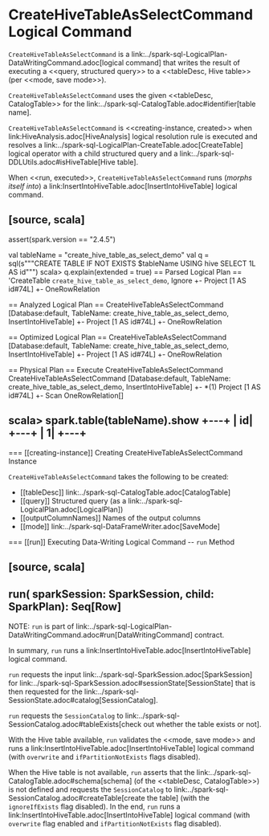 # CreateHiveTableAsSelectCommand Logical Command

`CreateHiveTableAsSelectCommand` is a link:../spark-sql-LogicalPlan-DataWritingCommand.adoc[logical command] that writes the result of executing a <<query, structured query>> to a <<tableDesc, Hive table>> (per <<mode, save mode>>).

`CreateHiveTableAsSelectCommand` uses the given <<tableDesc, CatalogTable>> for the link:../spark-sql-CatalogTable.adoc#identifier[table name].

`CreateHiveTableAsSelectCommand` is <<creating-instance, created>> when link:HiveAnalysis.adoc[HiveAnalysis] logical resolution rule is executed and resolves a link:../spark-sql-LogicalPlan-CreateTable.adoc[CreateTable] logical operator with a child structured query and a link:../spark-sql-DDLUtils.adoc#isHiveTable[Hive table].

When <<run, executed>>, `CreateHiveTableAsSelectCommand` runs (_morphs itself into_) a link:InsertIntoHiveTable.adoc[InsertIntoHiveTable] logical command.

[source, scala]
----
assert(spark.version == "2.4.5")

val tableName = "create_hive_table_as_select_demo"
val q = sql(s"""CREATE TABLE IF NOT EXISTS $tableName USING hive SELECT 1L AS id""")
scala> q.explain(extended = true)
== Parsed Logical Plan ==
'CreateTable `create_hive_table_as_select_demo`, Ignore
+- Project [1 AS id#74L]
   +- OneRowRelation

== Analyzed Logical Plan ==
CreateHiveTableAsSelectCommand [Database:default, TableName: create_hive_table_as_select_demo, InsertIntoHiveTable]
+- Project [1 AS id#74L]
   +- OneRowRelation

== Optimized Logical Plan ==
CreateHiveTableAsSelectCommand [Database:default, TableName: create_hive_table_as_select_demo, InsertIntoHiveTable]
+- Project [1 AS id#74L]
   +- OneRowRelation

== Physical Plan ==
Execute CreateHiveTableAsSelectCommand CreateHiveTableAsSelectCommand [Database:default, TableName: create_hive_table_as_select_demo, InsertIntoHiveTable]
+- *(1) Project [1 AS id#74L]
   +- Scan OneRowRelation[]

scala> spark.table(tableName).show
+---+
| id|
+---+
|  1|
+---+
----

=== [[creating-instance]] Creating CreateHiveTableAsSelectCommand Instance

`CreateHiveTableAsSelectCommand` takes the following to be created:

* [[tableDesc]] link:../spark-sql-CatalogTable.adoc[CatalogTable]
* [[query]] Structured query (as a link:../spark-sql-LogicalPlan.adoc[LogicalPlan])
* [[outputColumnNames]] Names of the output columns
* [[mode]] link:../spark-sql-DataFrameWriter.adoc[SaveMode]

=== [[run]] Executing Data-Writing Logical Command -- `run` Method

[source, scala]
----
run(
  sparkSession: SparkSession,
  child: SparkPlan): Seq[Row]
----

NOTE: `run` is part of link:../spark-sql-LogicalPlan-DataWritingCommand.adoc#run[DataWritingCommand] contract.

In summary, `run` runs a link:InsertIntoHiveTable.adoc[InsertIntoHiveTable] logical command.

`run` requests the input link:../spark-sql-SparkSession.adoc[SparkSession] for link:../spark-sql-SparkSession.adoc#sessionState[SessionState] that is then requested for the link:../spark-sql-SessionState.adoc#catalog[SessionCatalog].

`run` requests the `SessionCatalog` to link:../spark-sql-SessionCatalog.adoc#tableExists[check out whether the table exists or not].

With the Hive table available, `run` validates the <<mode, save mode>> and runs a link:InsertIntoHiveTable.adoc[InsertIntoHiveTable] logical command (with `overwrite` and `ifPartitionNotExists` flags disabled).

When the Hive table is not available, `run` asserts that the link:../spark-sql-CatalogTable.adoc#schema[schema] (of the <<tableDesc, CatalogTable>>) is not defined and requests the `SessionCatalog` to link:../spark-sql-SessionCatalog.adoc#createTable[create the table] (with the `ignoreIfExists` flag disabled). In the end, `run` runs a link:InsertIntoHiveTable.adoc[InsertIntoHiveTable] logical command (with `overwrite` flag enabled and `ifPartitionNotExists` flag disabled).
